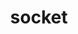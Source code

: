 ---
layout: default
title: socket
parent: Standard Library
nav_order: 12
permalink: /standard/socket
---